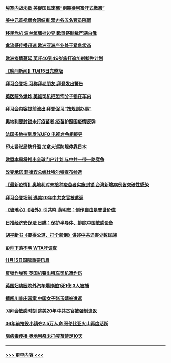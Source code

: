 #### [埃塞内战未歇 美促国民速离“别期待阿富汗式撤离”](../pages/prog202/a103269814.md?t=11161601) 
#### [美中元首视频会晤结束 双方各五名官员陪同](../pages/prog202/a103269777.md?t=11161601) 
#### [移民危机 波兰筑墙挡边界 欧盟祭制裁严惩白俄](../pages/prog202/a103269733.md?t=11161601) 
#### [禽流感传播迅速 欧洲亚洲产业处于紧急状态](../pages/prog202/a103269542.md?t=11161601) 
#### [欧洲疫情蔓延 英吁40到49岁施打追加剂接种计划](../pages/prog202/a103269696.md?t=11161601) 
#### [【晚间新闻】11月15日完整版](../pages/prog202/a103269699.md?t=11161601) 
#### [拜习会登场 习称拜老朋友 拜登发出警告](../pages/prog202/a103269662.md?t=11161601) 
#### [英医院外爆炸 英雄司机把恐怖分子锁在车内](../pages/prog202/a103269521.md?t=11161601) 
#### [拜习会内容提前流出 拜登促习“按规则办事”](../pages/prog202/a103269619.md?t=11161601) 
#### [奥地利要封锁未打疫苗者 疫苗护照国疫情反弹](../pages/prog202/a103269450.md?t=11161601) 
#### [法国多地拍到发光UFO 电视台争相报导](../pages/prog202/a103269349.md?t=11161601) 
#### [印太紧张局势升温 加拿大巡防舰停靠日本](../pages/prog202/a103269365.md?t=11161601) 
#### [欧盟本周将推出全球门户计划 与中共一带一路竞争](../pages/prog202/a103269408.md?t=11161601) 
#### [改变承诺 菲律宾总统杜特尔特宣布参选](../pages/prog202/a103269290.md?t=11161601) 
#### [【最新疫情】奥地利对未接种疫苗者实施封锁 台湾新增病例皆突破性感染](../pages/prog202/a103269274.md?t=11161601) 
#### [拜习会登场前  逃美20年中共贪官被遣返](../pages/prog202/a103269272.md?t=11161601) 
#### [《玻璃心》《墙外》引共鸣 黄明志：创作自由是普世价值](../pages/prog202/a103269252.md?t=11161601) 
#### [日推经济安保法 日媒：保护半导体、排除中国敏感设备](../pages/prog202/a103269254.md?t=11161601) 
#### [胡平新书《要得公道、打个颠倒》讲述中共迫害少数民族](../pages/prog202/a103269088.md?t=11161601) 
#### [彭帅下落不明 WTA吁调查](../pages/prog202/a103269086.md?t=11161601) 
#### [11月15日国际重要讯息](../pages/prog202/a103269083.md?t=11161601) 
#### [反锁炸弹客 英国机警出租车司机遭炸伤](../pages/prog202/a103269055.md?t=11161601) 
#### [英国妇幼医院外汽车爆炸酿1死1伤 3人被捕](../pages/prog202/a103268996.md?t=11161601) 
#### [擅闯川普庄园案 中国女子张玉婧被遣返](../pages/prog202/a103268983.md?t=11161601) 
#### [习拜会敏感时刻 逃美20年中共贪官被强制遣返](../pages/prog202/a103268978.md?t=11161601) 
#### [36年前摧毁小镇夺2.5万人命 哥伦比亚火山再度活跃](../pages/prog202/a103268967.md?t=11161601) 
#### [阻病毒传播 奥地利祭未打疫苗禁足10天](../pages/prog202/a103268937.md?t=11161601) 

----
#### [ >>> 更早内容 <<< ](../indexes/prog202-earlier.md)
